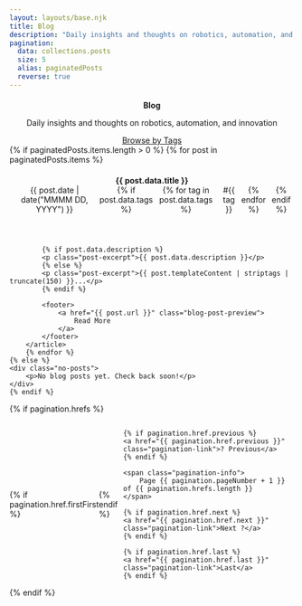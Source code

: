 ```yaml
---
layout: layouts/base.njk
title: Blog
description: "Daily insights and thoughts on robotics, automation, and innovation"
pagination:
  data: collections.posts
  size: 5
  alias: paginatedPosts
  reverse: true
---
```


<section class="blog-header">
    <h1>Blog</h1>
    <p class="lead">Daily insights and thoughts on robotics, automation, and innovation</p>
    <div class="blog-actions">
        <a href="/blog/tags/" class="btn btn-outline">Browse by Tags</a>
    </div>
</section>

<section class="blog-posts">
    {% if paginatedPosts.items.length > 0 %}
        {% for post in paginatedPosts.items %}
        <article class="blog-post-preview">
            <header>
                <h2><a href="{{ post.url }}">{{ post.data.title }}</a></h2>
                <div class="blog-meta">
                    <time datetime="{{ post.date }}">{{ post.date | date("MMMM DD, YYYY") }}</time>
                    {% if post.data.tags %}
                    <span class="tags">
                        {% for tag in post.data.tags %}
                        <a href="/blog/tag-pages/{{ tag }}/" class="tag">#{{ tag }}</a>
                        {% endfor %}
                    </span>
                    {% endif %}
                </div>
            </header>
            
            {% if post.data.description %}
            <p class="post-excerpt">{{ post.data.description }}</p>
            {% else %}
            <p class="post-excerpt">{{ post.templateContent | striptags | truncate(150) }}...</p>
            {% endif %}
            
            <footer>
                <a href="{{ post.url }}" class="blog-post-preview">
                    Read More
                </a>
            </footer>
        </article>
        {% endfor %}
    {% else %}
    <div class="no-posts">
        <p>No blog posts yet. Check back soon!</p>
    </div>
    {% endif %}
</section>

{% if pagination.hrefs %}
<nav class="pagination">
    {% if pagination.href.first %}
    <a href="{{ pagination.href.first }}" class="pagination-link">First</a>
    {% endif %}
    
    {% if pagination.href.previous %}
    <a href="{{ pagination.href.previous }}" class="pagination-link">? Previous</a>
    {% endif %}
    
    <span class="pagination-info">
        Page {{ pagination.pageNumber + 1 }} of {{ pagination.hrefs.length }}
    </span>
    
    {% if pagination.href.next %}
    <a href="{{ pagination.href.next }}" class="pagination-link">Next ?</a>
    {% endif %}
    
    {% if pagination.href.last %}
    <a href="{{ pagination.href.last }}" class="pagination-link">Last</a>
    {% endif %}
</nav>
{% endif %}

<style>
.blog-header {
    text-align: center;
    margin-bottom: var(--spacing-3xl);
}

.blog-header h1 {
    font-size: var(--font-size-4xl);
    margin-bottom: var(--spacing-lg);
}

.blog-actions {
    margin-top: var(--spacing-lg);
}

.blog-posts {
    max-width: 800px;
    margin: 0 auto;
}

.blog-post-preview {
    background-color: var(--color-white);
    border-radius: var(--radius-lg);
    box-shadow: var(--shadow-md);
    padding: var(--spacing-lg);
    margin-bottom: var(--spacing-xl);
    transition: transform var(--transition-normal), box-shadow var(--transition-normal);
}

.blog-post-preview:hover {
    transform: translateY(-2px);
    box-shadow: var(--shadow-lg);
}

.blog-post-preview h2 {
    font-size: var(--font-size-2xl);
    margin-bottom: var(--spacing-sm);
}

.blog-post-preview h2 a {
    color: var(--color-primary);
    text-decoration: none;
}

.blog-post-preview h2 a:hover {
    color: var(--color-accent);
}

.blog-meta {
    display: flex;
    align-items: center;
    gap: var(--spacing-md);
    margin-bottom: var(--spacing-md);
    color: var(--color-secondary);
    font-size: var(--font-size-sm);
}

.tags {
    display: flex;
    gap: var(--spacing-sm);
}

.tag {
    background-color: var(--color-secondary-light);
    color: var(--color-secondary-dark);
    padding: var(--spacing-xs) var(--spacing-sm);
    border-radius: var(--radius-sm);
    font-size: var(--font-size-xs);
    text-decoration: none;
    transition: background-color var(--transition-fast);
}

.tag:hover {
    background-color: var(--color-secondary);
    color: var(--color-white);
    text-decoration: none;
}

.post-excerpt {
    color: var(--color-primary);
    margin-bottom: var(--spacing-lg);
    line-height: 1.6;
}

.no-posts {
    text-align: center;
    padding: var(--spacing-3xl) 0;
    color: var(--color-secondary);
}

.pagination {
    display: flex;
    justify-content: center;
    align-items: center;
    gap: var(--spacing-md);
    margin-top: var(--spacing-3xl);
    padding: var(--spacing-lg);
    background-color: var(--color-white);
    border-radius: var(--radius-lg);
    box-shadow: var(--shadow-sm);
}

.pagination-link {
    color: var(--color-accent);
    text-decoration: none;
    padding: var(--spacing-sm) var(--spacing-md);
    border-radius: var(--radius-sm);
    transition: all var(--transition-fast);
}

.pagination-link:hover {
    background-color: var(--color-accent);
    color: var(--color-white);
    text-decoration: none;
}

.pagination-info {
    color: var(--color-secondary);
    font-size: var(--font-size-sm);
}

@media (max-width: 768px) {
    .blog-meta {
        flex-direction: column;
        align-items: flex-start;
        gap: var(--spacing-sm);
    }
    
    .pagination {
        flex-wrap: wrap;
        gap: var(--spacing-sm);
    }
}
</style>
